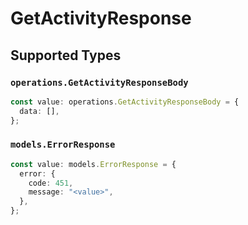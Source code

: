 # GetActivityResponse


## Supported Types

### `operations.GetActivityResponseBody`

```typescript
const value: operations.GetActivityResponseBody = {
  data: [],
};
```

### `models.ErrorResponse`

```typescript
const value: models.ErrorResponse = {
  error: {
    code: 451,
    message: "<value>",
  },
};
```

